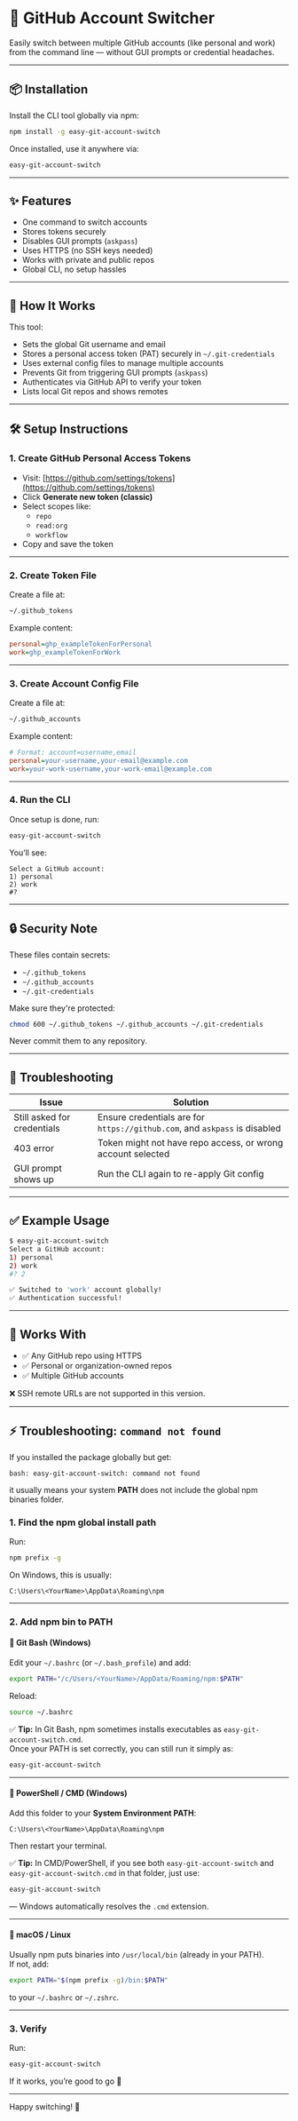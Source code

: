 # 🔁 GitHub Account Switcher

Easily switch between multiple GitHub accounts (like personal and work) from the command line — without GUI prompts or credential headaches.

---

## 📦 Installation

Install the CLI tool globally via npm:

```bash
npm install -g easy-git-account-switch
```

Once installed, use it anywhere via:

```bash
easy-git-account-switch
```

---

## ✨ Features

- One command to switch accounts
- Stores tokens securely
- Disables GUI prompts (`askpass`)
- Uses HTTPS (no SSH keys needed)
- Works with private and public repos
- Global CLI, no setup hassles

---

## 🚀 How It Works

This tool:
- Sets the global Git username and email
- Stores a personal access token (PAT) securely in `~/.git-credentials`
- Uses external config files to manage multiple accounts
- Prevents Git from triggering GUI prompts (`askpass`)
- Authenticates via GitHub API to verify your token
- Lists local Git repos and shows remotes

---

## 🛠️ Setup Instructions

### 1. Create GitHub Personal Access Tokens

- Visit: [https://github.com/settings/tokens](https://github.com/settings/tokens)
- Click **Generate new token (classic)**
- Select scopes like:
  - `repo`
  - `read:org`
  - `workflow`
- Copy and save the token

---

### 2. Create Token File

Create a file at:

```bash
~/.github_tokens
```

Example content:

```ini
personal=ghp_exampleTokenForPersonal
work=ghp_exampleTokenForWork
```

---

### 3. Create Account Config File

Create a file at:

```bash
~/.github_accounts
```

Example content:

```ini
# Format: account=username,email
personal=your-username,your-email@example.com
work=your-work-username,your-work-email@example.com
```

---

### 4. Run the CLI

Once setup is done, run:

```bash
easy-git-account-switch
```

You’ll see:

```
Select a GitHub account:
1) personal
2) work
#?
```

---

## 🔒 Security Note

These files contain secrets:

- `~/.github_tokens`
- `~/.github_accounts`
- `~/.git-credentials`

Make sure they're protected:

```bash
chmod 600 ~/.github_tokens ~/.github_accounts ~/.git-credentials
```

Never commit them to any repository.

---

## 🧼 Troubleshooting

| Issue                         | Solution                                                                  |
|-------------------------------|---------------------------------------------------------------------------|
| Still asked for credentials   | Ensure credentials are for `https://github.com`, and `askpass` is disabled |
| 403 error                     | Token might not have repo access, or wrong account selected                |
| GUI prompt shows up           | Run the CLI again to re-apply Git config                                   |

---

## ✅ Example Usage

```bash
$ easy-git-account-switch
Select a GitHub account:
1) personal
2) work
#? 2

✅ Switched to 'work' account globally!
✅ Authentication successful!
```

---

## 🔗 Works With

- ✅ Any GitHub repo using HTTPS  
- ✅ Personal or organization-owned repos  
- ✅ Multiple GitHub accounts  

❌ SSH remote URLs are not supported in this version.

---

## ⚡ Troubleshooting: `command not found`

If you installed the package globally but get:

```
bash: easy-git-account-switch: command not found
```

it usually means your system **PATH** does not include the global npm binaries folder.

### 1. Find the npm global install path
Run:
```bash
npm prefix -g
```

On Windows, this is usually:
```
C:\Users\<YourName>\AppData\Roaming\npm
```

---

### 2. Add npm bin to PATH

#### 🔹 Git Bash (Windows)
Edit your `~/.bashrc` (or `~/.bash_profile`) and add:

```bash
export PATH="/c/Users/<YourName>/AppData/Roaming/npm:$PATH"
```

Reload:
```bash
source ~/.bashrc
```

✅ **Tip:** In Git Bash, npm sometimes installs executables as `easy-git-account-switch.cmd`.  
Once your PATH is set correctly, you can still run it simply as:
```bash
easy-git-account-switch
```

---

#### 🔹 PowerShell / CMD (Windows)
Add this folder to your **System Environment PATH**:

```
C:\Users\<YourName>\AppData\Roaming\npm
```

Then restart your terminal.

✅ **Tip:** In CMD/PowerShell, if you see both `easy-git-account-switch` and `easy-git-account-switch.cmd` in that folder, just use:
```powershell
easy-git-account-switch
```
— Windows automatically resolves the `.cmd` extension.

---

#### 🔹 macOS / Linux
Usually npm puts binaries into `/usr/local/bin` (already in your PATH).  
If not, add:

```bash
export PATH="$(npm prefix -g)/bin:$PATH"
```

to your `~/.bashrc` or `~/.zshrc`.

---

### 3. Verify
Run:
```bash
easy-git-account-switch
```

If it works, you’re good to go 🎉

---

Happy switching! 🔁

